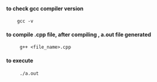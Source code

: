 #### to check gcc compiler version
        gcc -v
        
        
#### to compile .cpp file, after compiling , a.out file generated
         g++ <file_name>.cpp
         
         
#### to execute          
         ./a.out
